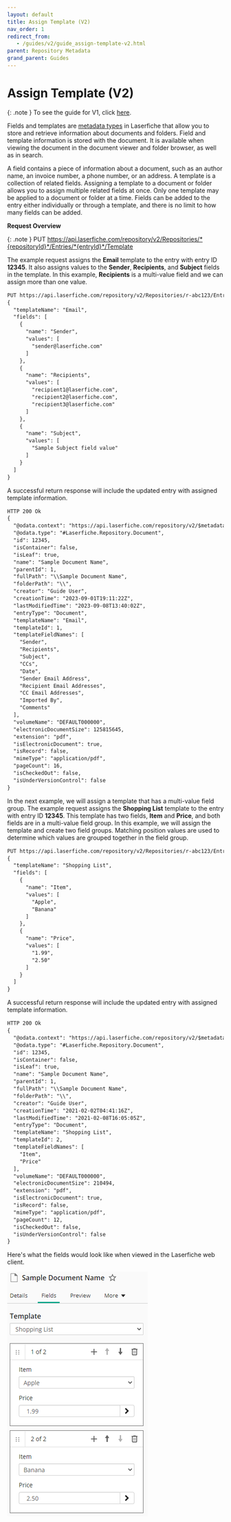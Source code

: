 ```yaml
---
layout: default
title: Assign Template (V2)
nav_order: 1
redirect_from:
   - /guides/v2/guide_assign-template-v2.html
parent: Repository Metadata
grand_parent: Guides
---
```

<!--Copyright (c) Laserfiche.
See LICENSE and LICENSE-CODE in the project root for license information.-->

  
# Assign Template (V2)


{: .note }
To see the guide for V1, click [here](../guide_assign-template/).


Fields and templates are [metadata types](https://doc.laserfiche.com/laserfiche.documentation/en-us/Default.htm#Fields_and_Templates.htm) in Laserfiche that allow you to store and retrieve information about documents and folders. Field and template information is stored with the document. It is available when viewing the document in the document viewer and folder browser, as well as in search.


A field contains a piece of information about a document, such as an author name, an invoice number, a phone number, or an address. A template is a collection of related fields. Assigning a template to a document or folder allows you to assign multiple related fields at once. Only one template may be applied to a document or folder at a time. Fields can be added to the entry either individually or through a template, and there is no limit to how many fields can be added.


**Request Overview**




{: .note }
PUT https://api.laserfiche.com/repository/v2/Repositories/*{repositoryId}*/Entries/*{entryId}*/Template


The example request assigns the **Email** template to the entry with entry ID **12345**. It also assigns values to the **Sender**, **Recipients**, and **Subject** fields in the template. In this example, **Recipients** is a multi-value field and we can assign more than one value.

```xml
PUT https://api.laserfiche.com/repository/v2/Repositories/r-abc123/Entries/12345/Template
{
  "templateName": "Email",
  "fields": [
    {
      "name": "Sender",
      "values": [
        "sender@laserfiche.com"
      ]
    },
    {
      "name": "Recipients",
      "values": [
        "recipient1@laserfiche.com",
        "recipient2@laserfiche.com",
        "recipient3@laserfiche.com"
      ]
    },
    {
      "name": "Subject",
      "values": [
        "Sample Subject field value"
      ]
    }
  ]
}
```

A successful return response will include the updated entry with assigned template information.

```xml
HTTP 200 Ok
{
  "@odata.context": "https://api.laserfiche.com/repository/v2/$metadata#Laserfiche.Repository.Entry",
  "@odata.type": "#Laserfiche.Repository.Document",
  "id": 12345,
  "isContainer": false,
  "isLeaf": true,
  "name": "Sample Document Name",
  "parentId": 1,
  "fullPath": "\\Sample Document Name",
  "folderPath": "\\",
  "creator": "Guide User",
  "creationTime": "2023-09-01T19:11:22Z",
  "lastModifiedTime": "2023-09-08T13:40:02Z",
  "entryType": "Document",
  "templateName": "Email",
  "templateId": 1,
  "templateFieldNames": [
    "Sender",
    "Recipients",
    "Subject",
    "CCs",
    "Date",
    "Sender Email Address",
    "Recipient Email Addresses",
    "CC Email Addresses",
    "Imported By",
    "Comments"
  ],
  "volumeName": "DEFAULT000000",
  "electronicDocumentSize": 125815645,
  "extension": "pdf",
  "isElectronicDocument": true,
  "isRecord": false,
  "mimeType": "application/pdf",
  "pageCount": 16,
  "isCheckedOut": false,
  "isUnderVersionControl": false
}
```

In the next example, we will assign a template that has a multi-value field group. The example request assigns the **Shopping List** template to the entry with entry ID **12345**. This template has two fields, **Item** and **Price**, and both fields are in a multi-value field group. In this example, we will assign the template and create two field groups. Matching position values are used to determine which values are grouped together in the field group.

```xml
PUT https://api.laserfiche.com/repository/v2/Repositories/r-abc123/Entries/12345/Template
{
  "templateName": "Shopping List",
  "fields": [
    {
      "name": "Item",
      "values": [
        "Apple",
        "Banana"
      ]
    },
    {
      "name": "Price",
      "values": [
        "1.99",
        "2.50"
      ]
    }
  ]
}
```

A successful return response will include the updated entry with assigned template information.

```xml
HTTP 200 Ok
{
  "@odata.context": "https://api.laserfiche.com/repository/v2/$metadata#Laserfiche.Repository.Entry",
  "@odata.type": "#Laserfiche.Repository.Document",
  "id": 12345,
  "isContainer": false,
  "isLeaf": true,
  "name": "Sample Document Name",
  "parentId": 1,
  "fullPath": "\\Sample Document Name",
  "folderPath": "\\",
  "creator": "Guide User",
  "creationTime": "2021-02-02T04:41:16Z",
  "lastModifiedTime": "2021-02-08T16:05:05Z",
  "entryType": "Document",
  "templateName": "Shopping List",
  "templateId": 2,
  "templateFieldNames": [
    "Item",
    "Price"
  ],
  "volumeName": "DEFAULT000000",
  "electronicDocumentSize": 210494,
  "extension": "pdf",
  "isElectronicDocument": true,
  "isRecord": false,
  "mimeType": "application/pdf", 
  "pageCount": 12,
  "isCheckedOut": false,
  "isUnderVersionControl": false
}
```

Here's what the fields would look like when viewed in the Laserfiche web client.

![](./assets/images/doc-assign-template-01.png)